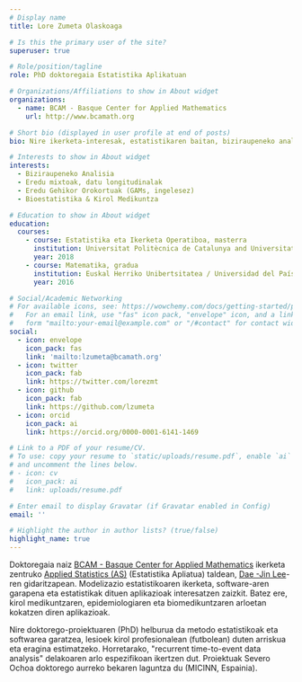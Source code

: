 ```yaml
---
# Display name
title: Lore Zumeta Olaskoaga

# Is this the primary user of the site?
superuser: true

# Role/position/tagline
role: PhD doktoregaia Estatistika Aplikatuan

# Organizations/Affiliations to show in About widget
organizations:
  - name: BCAM - Basque Center for Applied Mathematics
    url: http://www.bcamath.org

# Short bio (displayed in user profile at end of posts)
bio: Nire ikerketa-interesak, estatistikaren baitan, biziraupeneko analisia, eredu mixtoak eta GAM ereduak dira.

# Interests to show in About widget
interests:
  - Biziraupeneko Analisia
  - Eredu mixtoak, datu longitudinalak
  - Eredu Gehikor Orokortuak (GAMs, ingelesez)
  - Bioestatistika & Kirol Medikuntza 

# Education to show in About widget
education:
  courses:
    - course: Estatistika eta Ikerketa Operatiboa, masterra
      institution: Universitat Politècnica de Catalunya and Universitat de Barcelona (UPC and UB)
      year: 2018
    - course: Matematika, gradua
      institution: Euskal Herriko Unibertsitatea / Universidad del País Vasco (UPV/EHU) 
      year: 2016

# Social/Academic Networking
# For available icons, see: https://wowchemy.com/docs/getting-started/page-builder/#icons
#   For an email link, use "fas" icon pack, "envelope" icon, and a link in the
#   form "mailto:your-email@example.com" or "/#contact" for contact widget.
social:
  - icon: envelope
    icon_pack: fas
    link: 'mailto:lzumeta@bcamath.org'
  - icon: twitter
    icon_pack: fab
    link: https://twitter.com/lorezmt
  - icon: github
    icon_pack: fab
    link: https://github.com/lzumeta
  - icon: orcid
    icon_pack: ai
    link: https://orcid.org/0000-0001-6141-1469

# Link to a PDF of your resume/CV.
# To use: copy your resume to `static/uploads/resume.pdf`, enable `ai` icons in `params.toml`,
# and uncomment the lines below.
# - icon: cv
#   icon_pack: ai
#   link: uploads/resume.pdf

# Enter email to display Gravatar (if Gravatar enabled in Config)
email: ''

# Highlight the author in author lists? (true/false)
highlight_name: true
---
```


Doktoregaia naiz [BCAM - Basque Center for Applied Mathematics](http://www.bcamath.org) ikerketa zentruko [Applied Statistics (AS)](https://www.bcamath.org/en/research/areas/ds/as) (Estatistika Apliatua) taldean, [Dae -Jin Lee](http://idaejin.github.io)-ren gidaritzapean. Modelizazio estatistikoaren ikerketa, software-aren garapena eta estatistikak dituen aplikazioak interesatzen zaizkit. Batez ere, kirol medikuntzaren, epidemiologiaren eta biomedikuntzaren arloetan kokatzen diren aplikazioak.

Nire doktorego-proiektuaren (PhD) helburua da metodo estatistikoak eta softwarea garatzea, lesioek kirol profesionalean (futbolean) duten arriskua eta eragina estimatzeko. Horretarako, "recurrent time-to-event data analysis" delakoaren arlo espezifikoan ikertzen dut. Proiektuak Severo Ochoa doktorego aurreko bekaren laguntza du (MICINN, Espainia).

[comment]: <> ({{< icon name="download" pack="fas" >}} Download my {{< staticref "uploads/demo_resume.pdf" "newtab" >}}resumé{{< /staticref >}}.)
